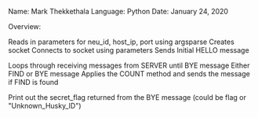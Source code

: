 Name: Mark Thekkethala
Language: Python
Date: January 24, 2020

Overview:

Reads in parameters for neu_id, host_ip, port using argsparse
Creates socket
Connects to socket using parameters
Sends Initial HELLO message

Loops through receiving messages from SERVER until BYE message 
Either FIND or BYE message
Applies the COUNT method and sends the message if FIND is found

Print out the secret_flag returned from the BYE message (could be flag or "Unknown_Husky_ID")

